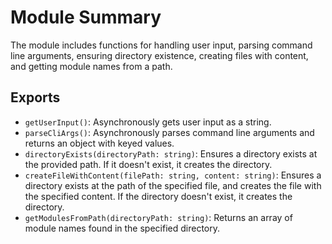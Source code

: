 # Module Summary

The module includes functions for handling user input, parsing command line arguments, ensuring directory existence, creating files with content, and getting module names from a path.

## Exports

- `getUserInput()`: Asynchronously gets user input as a string.
- `parseCliArgs()`: Asynchronously parses command line arguments and returns an object with keyed values.
- `directoryExists(directoryPath: string)`: Ensures a directory exists at the provided path. If it doesn't exist, it creates the directory.
- `createFileWithContent(filePath: string, content: string)`: Ensures a directory exists at the path of the specified file, and creates the file with the specified content. If the directory doesn't exist, it creates the directory.
- `getModulesFromPath(directoryPath: string)`: Returns an array of module names found in the specified directory.